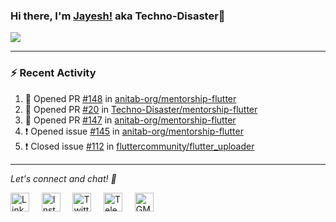 ### Hi there, I'm [Jayesh!](https://technodisaster.wtf) aka Techno-Disaster👋

<a href="https://github.com/anuraghazra/github-readme-stats">
  <img align="center" src="https://github-readme-stats.vercel.app/api?username=Techno-Disaster&show_icons=true&include_all_commits=true&theme=default&count_private=true" />
</a>

---

### :zap: Recent Activity

<!--START_SECTION:activity-->
1. 💪 Opened PR [#148](https://github.com//anitab-org/mentorship-flutter/pull/148) in [anitab-org/mentorship-flutter](https://github.com//anitab-org/mentorship-flutter)
2. 💪 Opened PR [#20](https://github.com//Techno-Disaster/mentorship-flutter/pull/20) in [Techno-Disaster/mentorship-flutter](https://github.com//Techno-Disaster/mentorship-flutter)
3. 💪 Opened PR [#147](https://github.com//anitab-org/mentorship-flutter/pull/147) in [anitab-org/mentorship-flutter](https://github.com//anitab-org/mentorship-flutter)
4. ❗️ Opened issue [#145](https://github.com//anitab-org/mentorship-flutter/issues/145) in [anitab-org/mentorship-flutter](https://github.com//anitab-org/mentorship-flutter)
5. ❗️ Closed issue [#112](https://github.com//fluttercommunity/flutter_uploader/issues/112) in [fluttercommunity/flutter_uploader](https://github.com//fluttercommunity/flutter_uploader)
<!--END_SECTION:activity-->






---

<i> Let's connect and chat! :incoming_envelope: </i>

<a href="https://www.linkedin.com/in/techno_disaster"><img src="https://cdn.jsdelivr.net/npm/simple-icons@v3/icons/linkedin.svg" width="30px" alt="LinkedIn"></a> &nbsp; &nbsp;
<a href="https://instagram.com/techno_disaster"><img src="https://cdn.jsdelivr.net/npm/simple-icons@v3/icons/instagram.svg" width="30px" alt="Instagram"></a> &nbsp; &nbsp;
<a href="https://twitter.com/techno_disaster"><img src="https://cdn.jsdelivr.net/npm/simple-icons@v3/icons/twitter.svg" width="30px" alt="Twitter"></a> &nbsp; &nbsp;
<a href="https://t.me/techno_disaster"><img src="https://cdn.jsdelivr.net/npm/simple-icons@v3/icons/telegram.svg" width="30px" alt="Telegram"></a> &nbsp; &nbsp;
<a href="mailto:nirvejayesh@gmail.com"><img src="https://cdn.jsdelivr.net/npm/simple-icons@v3/icons/gmail.svg" width="30px" alt="GMail"></a> &nbsp; &nbsp;
